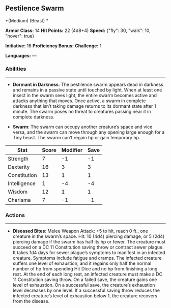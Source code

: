 ## Pestilence Swarm
*(Medium) (Beast) *

**Armor Class:** 14
**Hit Points:** 22 (4d8+4)
**Speed:** {"fly": 30, "walk": 10, "hover": true}

**Initiative:** 16
**Proficiency Bonus:**
**Challenge:** 1

**Languages:** —

### Abilities
 --- 
- **Dormant in Darkness**: The pestilence swarm appears dead in darkness and remains in a passive state until touched by light. When at least one insect in the swarm sees light, the entire swarm becomes active and attacks anything that moves. Once active, a swarm in complete darkness that isn’t taking damage returns to its dormant state after 1 minute. The swarm poses no threat to creatures passing near it in complete darkness.

- **Swarm**: The swarm can occupy another creature’s space and vice versa, and the swarm can move through any opening large enough for a Tiny beast. The swarm can’t regain hp or gain temporary hp.



| Stat | Score | Modifier | Save |
| ---- | ---- | ---- | ---- |
| Strength | 7 | -1 | -1 |
| Dexterity | 16 | 3 | 3 |
| Constitution | 13 | 1 | 1 |
| Intelligence | 1 | -4 | -4 |
| Wisdom | 12 | 1 | 1 |
| Charisma | 7 | -1 | -1 |

### Actions
 --- 
- **Diseased Bites**: Melee Weapon Attack: +5 to hit, reach 0 ft., one creature in the swarm’s space. Hit: 10 (4d4) piercing damage, or 5 (2d4) piercing damage if the swarm has half its hp or fewer. The creature must succeed on a DC 11 Constitution saving throw or contract sewer plague. It takes 1d4 days for sewer plague’s symptoms to manifest in an infected creature. Symptoms include fatigue and cramps. The infected creature suffers one level of exhaustion, and it regains only half the normal number of hp from spending Hit Dice and no hp from finishing a long rest. At the end of each long rest, an infected creature must make a DC 11 Constitution saving throw. On a failed save, the creature gains one level of exhaustion. On a successful save, the creature’s exhaustion level decreases by one level. If a successful saving throw reduces the infected creature’s level of exhaustion below 1, the creature recovers from the disease.

